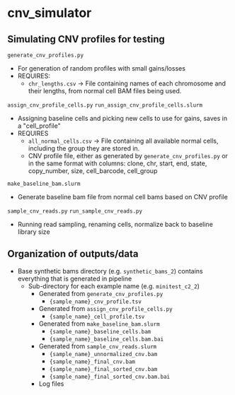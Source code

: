# cnv_simulator

## Simulating CNV profiles for testing

`generate_cnv_profiles.py`
* For generation of random profiles with small gains/losses
* REQUIRES:
    * `chr_lengths.csv` -> File containing names of each chromosome and their lengths, from normal cell BAM files being used.

`assign_cnv_profile_cells.py`
`run_assign_cnv_profile_cells.slurm`
* Assigning baseline cells and picking new cells to use for gains, saves in a "cell_profile"
* REQUIRES
    * `all_normal_cells.csv` -> File containing all available normal cells, including the group they are stored in.
    * CNV profile file, either as generated by `generate_cnv_profiles.py` or in the same format with columns: clone, chr, start, end, state, copy_number, size, cell_barcode, cell_group

`make_baseline_bam.slurm`
* Generate baseline bam file from normal cell bams based on CNV profile

`sample_cnv_reads.py`
`run_sample_cnv_reads.py`
* Running read sampling, renaming cells, normalize back to baseline library size


## Organization of outputs/data
* Base synthetic bams directory (e.g. `synthetic_bams_2`) contains everything that is generated in pipeline
    * Sub-directory for each example name (e.g. `minitest_c2_2`)
        * Generated from `generate_cnv_profiles.py`
            * `{sample_name}_cnv_profile.tsv`
        * Generated from `assign_cnv_profile_cells.py`
            * `{sample_name}_cell_profile.tsv`
        * Generated from `make_baseline_bam.slurm`
            * `{sample_name}_baseline_cells.bam`
            * `{sample_name}_baseline_cells.bam.bai`
        * Generated from `sample_cnv_reads.slurm`
            * `{sample_name}_unnormalized_cnv.bam`
            * `{sample_name}_final_cnv.bam`
            * `{sample_name}_final_sorted_cnv.bam`
            * `{sample_name}_final_sorted_cnv.bam.bai`
        * Log files